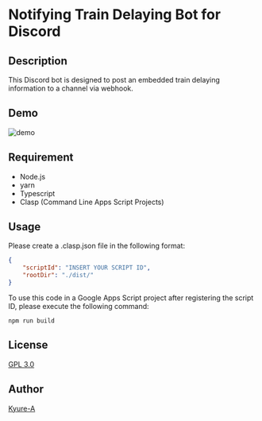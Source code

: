 # Notifying Train Delaying Bot for Discord

## Description
This Discord bot is designed to post an embedded train delaying information to a channel via webhook.

## Demo
![demo](https://user-images.githubusercontent.com/49436968/234833632-518a66c0-4d7d-4513-8ed7-af1ec31b3608.png)


## Requirement
- Node.js
- yarn 
- Typescript
- Clasp (Command Line Apps Script Projects)

## Usage

Please create a .clasp.json file in the following format:

``` json
{
    "scriptId": "INSERT YOUR SCRIPT ID",
    "rootDir": "./dist/"
}
```
To use this code in a Google Apps Script project after registering the script ID, please execute the following command:

``` shell
npm run build
```

## License
[GPL 3.0](https://github.com/Kyure-A)

## Author
[Kyure-A](https://github.com/Kyure-A)
